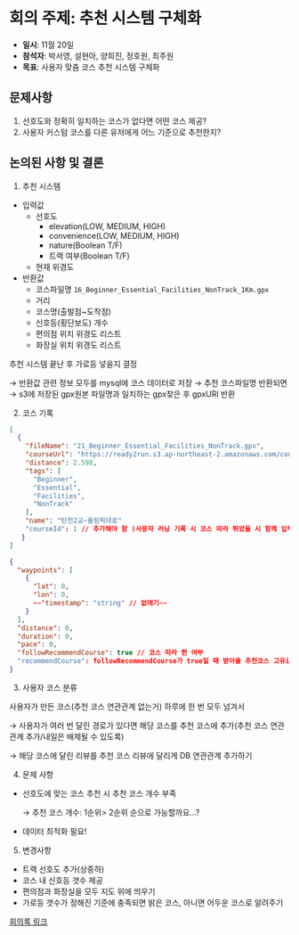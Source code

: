 # 회의 주제: 추천 시스템 구체화

- **일시**: 11월 20일
- **참석자**: 박서영, 설현아, 양희진, 정호원, 최주원
- **목표**: 사용자 맞춤 코스 추천 시스템 구체화

## 문제사항

1. 선호도와 정확히 일치하는 코스가 없다면 어떤 코스 제공?
2. 사용자 커스텀 코스를 다른 유저에게 어느 기준으로 추천한지?

## 논의된 사항 및 결론

1. 추천 시스템

- 입력값
  - 선호도
    - elevation(LOW, MEDIUM, HIGH)
    - convenience(LOW, MEDIUM, HIGH)
    - nature(Boolean T/F)
    - 트랙 여부(Boolean T/F)
  - 현재 위경도
- 반환값
  - 코스파일명 `16_Beginner_Essential_Facilities_NonTrack_1Km.gpx`
  - 거리
  - 코스명(출발점~도착점)
  - 신호등(횡단보도) 개수
  - 편의점 위치 위경도 리스트
  - 화장실 위치 위경도 리스트

추천 시스템 끝난 후 가로등 넣을지 결정

→ 반환값 관련 정보 모두를 mysql에 코스 데이터로 저장 → 추천 코스파일명 반환되면 → s3에 저장된 gpx원본 파일명과 일치하는 gpx찾은 후 gpxURl 반환

2. 코스 기록

```json
[
  {
    "fileName": "21_Beginner_Essential_Facilities_NonTrack.gpx",
    "courseUrl": "https://ready2run.s3.ap-northeast-2.amazonaws.com/course/null/1e3ca879-fcf9-40ad-903f-7cdc88bbddbe.gpx",
    "distance": 2.598,
    "tags": [
      "Beginner",
      "Essential",
      "Facilities",
      "NonTrack"
    ],
    "name": "탄천2교~올림픽대로"
    "courseId": 1 // 추가해야 함 (사용자 러닝 기록 시 코스 따라 뛰었을 시 함께 입력받을 값)
   }
]
```

```json
{
  "waypoints": [
    {
      "lat": 0,
      "lon": 0,
      ~~"timestamp": "string" // 없애기~~
    }
  ],
  "distance": 0,
  "duration": 0,
  "pace": 0,
  "followRecommendCourse": true // 코스 따라 뛴 여부
  "recommendCourse": followRecommendCourse가 true일 때 받아올 추천코스 고유id (코스 추천 때 넘겨줬던 값)
}
```

3. 사용자 코스 분류

사용자가 만든 코스(추천 코스 연관관계 없는거) 하루에 한 번 모두 넘겨서

→ 사용자가 여러 번 달린 경로가 있다면 해당 코스를 추천 코스에 추가(추천 코스 연관관계 추가/내일은 배제될 수 있도록)

→ 해당 코스에 달린 리뷰를 추천 코스 리뷰에 달리게 DB 연관관계 추가하기

4. 문제 사항

- 선호도에 맞는 코스 추천 시 추천 코스 개수 부족

  → 추천 코스 개수: 1순위> 2순위 순으로 가능할까요…?

- 데이터 최적화 필요!

5. 변경사항

- 트랙 선호도 추가(상중하)
- 코스 내 신호등 갯수 제공
- 편의점과 화장실을 모두 지도 위에 띄우기
- 가로등 갯수가 정해진 기준에 충족되면 밝은 코스, 아니면 어두운 코스로 알려주기

[회의록 링크](https://thisishyeona.notion.site/20-11-20-0dce6510eb0e42729d8428243f8caa4d)
